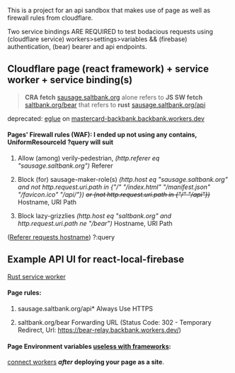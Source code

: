 This is a project for an api sandbox that makes use of page as well as firewall rules from cloudflare.

Two service bindings ARE REQUIRED to test bodacious requests using (cloudflare service) workers>settings>variables && (firebase) authentication, (bear) bearer and api endpoints.

## Cloudflare page (react framework) + service worker + service binding(s)

> **CRA fetch** [sausage.saltbank.org](https://sausage.pages.dev) alone refers to **JS SW fetch** [saltbank.org/bear](https://saltbank.org/bear) that refers to **rust** [sausage.saltbank.org/api](https://sausage.saltbank.org/api)

deprecated: [eglue](https://github.com/NickCarducci/eglue/) on [mastercard-backbank.backbank.workers.dev](https://github.com/NickCarducci/mastercard-backbank)

#### Pages' Firewall rules (WAF): I ended up not using any contains, UniformResourceId ?query will suit

1. Allow (among)
   verily-pedestrian, _(http.referer eq "sausage.saltbank.org")_
   Referer

2. Block (for)
   sausage-maker-role(s) _(http.host eq "sausage.saltbank.org" and not http.request.uri.path in {"/" "/index.html" "/manifest.json" "/favicon.ico" "/api/"}) ~~or (not http.request.uri.path in {"/" "/api"})~~_
   Hostname, URI Path

3. Block
   lazy-grizzlies _(http.host eq "saltbank.org" and http.request.uri.path ne "/bear")_
   Hostname, URI Path

([Referer requests hostname](https://markethistory.quora.com/Is-a-host-name-not-the-responding-URL-1)) ?:query

## Example API UI for react-local-firebase

[Rust service worker](https://codesandbox.io/s/react-local-firebase-i7l8qe)

#### Page rules:

1. sausage.saltbank.org/api\*
   Always Use HTTPS

2. saltbank.org/bear
   Forwarding URL (Status Code: 302 - Temporary Redirect, Url: https://bear-relay.backbank.workers.dev/)

#### Page Environment variables [useless with frameworks](https://developers.cloudflare.com/pages/platform/build-configuration/):

[connect workers](https://github.com/jkup/cloudflare-docs/blob/14fb6a44328da68981121edee29e15abbe19e3c7/products/workers/src/content/cli-wrangler/commands.md) **_after_ deploying your page as a site**.
